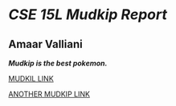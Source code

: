 # *CSE 15L Mudkip Report*
## **Amaar Valliani**

***Mudkip is the best pokemon.***

[MUDKIL LINK](https://Amaar-V.github.io/cse15l-lab-reports/lab-report-1-week-2.html)


[ANOTHER MUDKIP LINK](lab-report-1-week-2.html)
